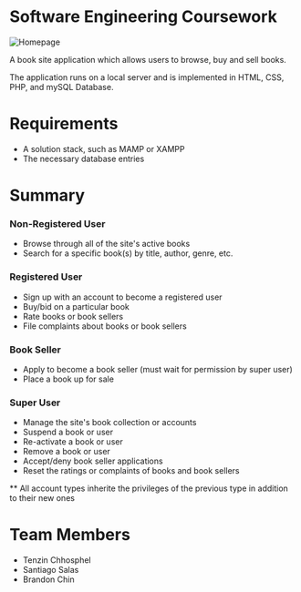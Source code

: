 # Software Engineering Coursework

![Homepage](https://github.com/brandonmchin/cs322/blob/master/screenshots/homepage.png?raw=true)

A book site application which allows users to browse, buy and sell books.  

The application runs on a local server and is implemented in HTML, CSS, PHP, and mySQL Database.

# Requirements

- A solution stack, such as MAMP or XAMPP
- The necessary database entries

# Summary
### Non-Registered User
- Browse through all of the site's active books
- Search for a specific book(s) by title, author, genre, etc.

### Registered User
- Sign up with an account to become a registered user
- Buy/bid on a particular book
- Rate books or book sellers
- File complaints about books or book sellers

### Book Seller
- Apply to become a book seller (must wait for permission by super user)
- Place a book up for sale

### Super User
- Manage the site's book collection or accounts
- Suspend a book or user
- Re-activate a book or user
- Remove a book or user
- Accept/deny book seller applications
- Reset the ratings or complaints of books and book sellers

** All account types inherite the privileges of the previous type in addition to their new ones

# Team Members
- Tenzin Chhosphel
- Santiago Salas
- Brandon Chin
